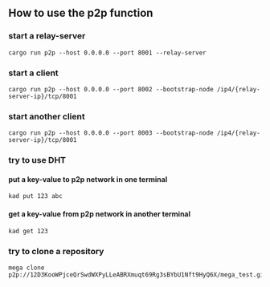 ## How to use the p2p function

### start a relay-server

```
cargo run p2p --host 0.0.0.0 --port 8001 --relay-server
```

### start a client

```
cargo run p2p --host 0.0.0.0 --port 8002 --bootstrap-node /ip4/{relay-server-ip}/tcp/8001
```

### start another client

```
cargo run p2p --host 0.0.0.0 --port 8003 --bootstrap-node /ip4/{relay-server-ip}/tcp/8001
```

### try to use DHT

#### put a key-value to p2p network in one terminal

```
kad put 123 abc 
```

#### get a key-value from p2p network in another terminal

```
kad get 123
```

### try to clone a repository

```
mega clone p2p://12D3KooWPjceQrSwdWXPyLLeABRXmuqt69Rg3sBYbU1Nft9HyQ6X/mega_test.git
```
